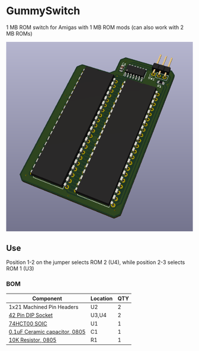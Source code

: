 # GummySwitch

1 MB ROM switch for Amigas with 1 MB ROM mods (can also work with 2 MB ROMs)

![pcb](docs/pcb.png?raw=True)

## Use

Position 1-2 on the jumper selects ROM 2 (U4), while position 2-3 selects ROM 1 (U3)

### BOM 
 
|Component|Location|QTY|
|---------|--------|---|
|1x21 Machined Pin Headers|U2|2|
|[42 Pin DIP Socket](https://www.mouser.com/ProductDetail/517-4842-6000-CP)|U3,U4|2|
|[74HCT00 SOIC](https://www.mouser.com/ProductDetail/595-SN74HCT00DE4)|U1|1|
|[0.1uF Ceramic capacitor, 0805](https://www.mouser.com/ProductDetail/581-08055C104K)|C1|1|
|[10K Resistor, 0805](https://www.mouser.com/ProductDetail/754-RR1220P-103D)|R1|1|
